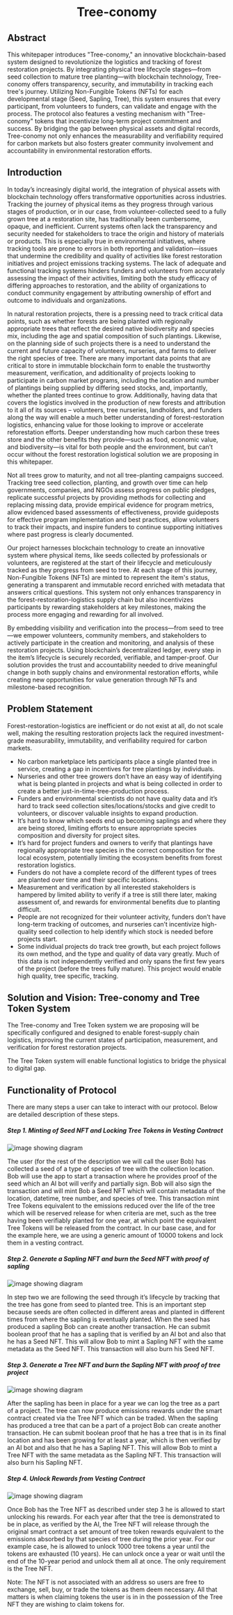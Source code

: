 <center><h1>Tree-conomy</h1></center>

## Abstract

This whitepaper introduces "Tree-conomy," an innovative blockchain-based system designed to revolutionize the logistics and tracking of forest restoration projects. By integrating physical tree lifecycle stages—from seed collection to mature tree planting—with blockchain technology, Tree-conomy offers transparency, security, and immutability in tracking each tree's journey. Utilizing Non-Fungible Tokens (NFTs) for each developmental stage (Seed, Sapling, Tree), this system ensures that every participant, from volunteers to funders, can validate and engage with the process. The protocol also features a vesting mechanism with "Tree-conomy" tokens that incentivize long-term project commitment and success. By bridging the gap between physical assets and digital records, Tree-conomy not only enhances the measurability and verifiability required for carbon markets but also fosters greater community involvement and accountability in environmental restoration efforts.

## Introduction 

In today’s increasingly digital world, the integration of physical assets with blockchain technology offers transformative opportunities across industries. Tracking the journey of physical items as they progress through various stages of production, or in our case, from volunteer-collected seed to a fully grown tree at a restoration site, has traditionally been cumbersome, opaque, and inefficient. Current systems often lack the transparency and security needed for stakeholders to trace the origin and history of materials or products. This is especially true in environmental initiatives, where tracking tools are prone to errors in both reporting and validation—issues that undermine the credibility and quality of activities like forest restoration initiatives and project emissions tracking systems. The lack of adequate and functional tracking systems hinders funders and volunteers from accurately assessing the impact of their activities, limiting both the study efficacy of differing approaches to restoration, and the ability of organizations to conduct community engagement by attributing ownership of effort and outcome to individuals and organizations. 
 
In natural restoration projects, there is a pressing need to track critical data points, such as whether forests are being planted with regionally appropriate trees that reflect the desired native biodiversity and species mix, including the age and spatial composition of such plantings. Likewise, on the planning side of such projects there is a need to understand the current and future capacity of volunteers, nurseries, and farms to deliver the right species of tree. There are many important data points that are critical to store in immutable blockchain form to enable the trustworthy measurement, verification, and additionality of projects looking to participate in carbon market programs, including the location and number of plantings being supplied by differing seed stocks, and, importantly, whether the planted trees continue to grow. Additionally, having data that covers the logistics involved in the production of new forests and attribution to it all of its sources – volunteers, tree nurseries, landholders, and funders along the way will enable a much better understanding of forest-restoration logistics, enhancing value for those looking to improve or accelerate reforestation efforts. Deeper understanding how much carbon these trees store and the other benefits they provide—such as food, economic value, and biodiversity—is vital for both people and the environment, but can’t occur without the forest restoration logistical solution we are proposing in this whitepaper. 
 
Not all trees grow to maturity, and not all tree-planting campaigns succeed. Tracking tree seed collection, planting, and growth over time can help governments, companies, and NGOs assess progress on public pledges, replicate successful projects by providing methods for collecting and replacing missing data, provide empirical evidence for program metrics, allow evidenced based assessments of effectiveness, provide guideposts for effective program implementation and best practices, allow volunteers to track their impacts, and inspire funders to continue supporting initiatives where past progress is clearly documented.
 
Our project harnesses blockchain technology to create an innovative system where physical items, like seeds collected by professionals or volunteers, are registered at the start of their lifecycle and meticulously tracked as they progress from seed to tree. At each stage of this journey, Non-Fungible Tokens (NFTs) are minted to represent the item's status, generating a transparent and immutable record enriched with metadata that answers critical questions. This system not only enhances transparency in the forest-restoration-logistics supply chain but also incentivizes participants by rewarding stakeholders at key milestones, making the process more engaging and rewarding for all involved.
 
By embedding visibility and verification into the process—from seed to tree—we empower volunteers, community members, and stakeholders to actively participate in the creation and monitoring, and analysis of these restoration projects. Using blockchain’s decentralized ledger, every step in the item’s lifecycle is securely recorded, verifiable, and tamper-proof. Our solution provides the trust and accountability needed to drive meaningful change in both supply chains and environmental restoration efforts, while creating new opportunities for value generation through NFTs and milestone-based recognition.


## Problem Statement

Forest-restoration-logistics are inefficient or do not exist at all, do not scale well, making the resulting restoration projects lack the required investment-grade measurability, immutability, and verifiability required for carbon markets. 

- No carbon marketplace lets participants place a single planted tree in service, creating a gap in incentives for tree plantings by individuals. 
- Nurseries and other tree growers don’t have an easy way of identifying what is being planted in projects and what is being collected in order to create a better just-in-time-tree-production process. 
- Funders and environmental scientists do not have quality data and it’s hard to track seed collection sites/locations/stocks and give credit to volunteers, or discover valuable insights to expand production.
- It’s hard to know which seeds end up becoming saplings and where they are being stored, limiting efforts to ensure appropriate species composition and diversity for project sites.
- It’s hard for project funders and owners to verify that plantings have regionally appropriate tree species in the correct composition for the local ecosystem, potentially limiting the ecosystem benefits from forest restoration logistics. 
- Funders do not have a complete record of the different types of trees are planted over time and their specific locations. 
- Measurement and verification by all interested stakeholders is hampered by limited ability to verify if a tree is still there later, making assessment of, and rewards for environmental benefits due to planting difficult. 
- People are not recognized for their volunteer activity, funders don’t have long-term tracking of outcomes, and nurseries can’t incentivize high-quality seed collection to help identify which stock is needed before projects start. 
- Some individual projects do track tree growth, but each project follows its own method, and the type and quality of data vary greatly. Much of this data is not independently verified and only spans the first few years of the project (before the trees fully mature). This project would enable high quality, tree specific, tracking. 

## Solution and Vision: Tree-conomy and Tree Token System 
The Tree-conomy and Tree Token system we are proposing will be specifically configured and designed to enable forest-supply chain logistics, improving the current states of participation, measurement, and verification for forest restoration projects. 

The Tree Token system will enable functional logistics to bridge the physical to digital gap.

## Functionality of Protocol
There are many steps a user can take to interact with our protocol.  Below are detailed description of these steps.

##### Step 1. Minting of Seed NFT and Locking Tree Tokens in Vesting Contract

![image showing diagram](/offchain/public/readme/step1.jpg)

The user (for the rest of the description we will call the user Bob) has collected a seed of a type of species of tree with the collection location.  Bob will use the app to start a transaction where he provides proof of the seed which an AI bot will verify and partially sign.  Bob will also sign the transaction and will mint Bob a Seed NFT which will contain metadata of the location, datetime, tree number, and species of tree.  This transaction mint Tree Tokens equivalent to the emissions reduced over the life of the tree which will be reserved release for when criteria are met, such as the tree having been verifiably planted for one year, at which point the equivalent Tree Tokens will be released from the contract. In our base case, and for the example here, we are using a generic amount of 10000 tokens and lock them in a vesting contract.


##### Step 2.  Generate a Sapling NFT and burn the Seed NFT with proof of sapling

![image showing diagram](/offchain/public/readme/step2.jpg)

In step two we are following the seed through it’s lifecycle by tracking that the tree has gone from seed to planted tree. This is an important step because seeds are often collected in different areas and planted in different times from where the sapling is eventually planted.  When the seed has produced a sapling Bob can create another transaction.  He can submit boolean proof that he has a sapling that is verified by an AI bot and also that he has a Seed NFT.  This will allow Bob to mint a Sapling NFT with the same metadata as the Seed NFT.  This transaction will also burn his Seed NFT.

##### Step 3. Generate a Tree NFT and burn the Sapling NFT with proof of tree project 

![image showing diagram](/offchain/public/readme/step3.jpg)

After the sapling has been in place for a year we can log the tree as a part of a project. The tree can now produce emissions rewards under the smart contract created via the Tree NFT which can be traded.  When the sapling has produced a tree that can be a part of a project Bob can create another transaction. He can submit boolean proof that he has a tree that is in its final location and has been growing for at least a year, which is then verified by an AI bot and also that he has a Sapling NFT. This will allow Bob to mint a Tree NFT with the same metadata as the Sapling NFT.  This transaction will also burn his Sapling NFT.

##### Step 4. Unlock Rewards from Vesting Contract 

![image showing diagram](/offchain/public/readme/step4.jpg)

Once Bob has the Tree NFT as described under step 3 he is allowed to start unlocking his rewards.  For each year after that the tree is demonstrated to be in place, as verified by the AI, the Tree NFT will release through the original smart contract a set amount of tree token rewards equivalent to the emissions absorbed by that species of tree during the prior year.  For our example case, he is allowed to unlock 1000 tree tokens a year until the tokens are exhausted (10 years).  He can unlock once a year or wait until the end of the 10-year period and unlock them all at once.  The only requirement is the Tree NFT.

Note: The NFT is not associated with an address so users are free to exchange, sell, buy, or trade the tokens as them deem necessary.  All that matters is when claiming tokens the user is in in the possession of the Tree NFT they are wishing to claim tokens for. 